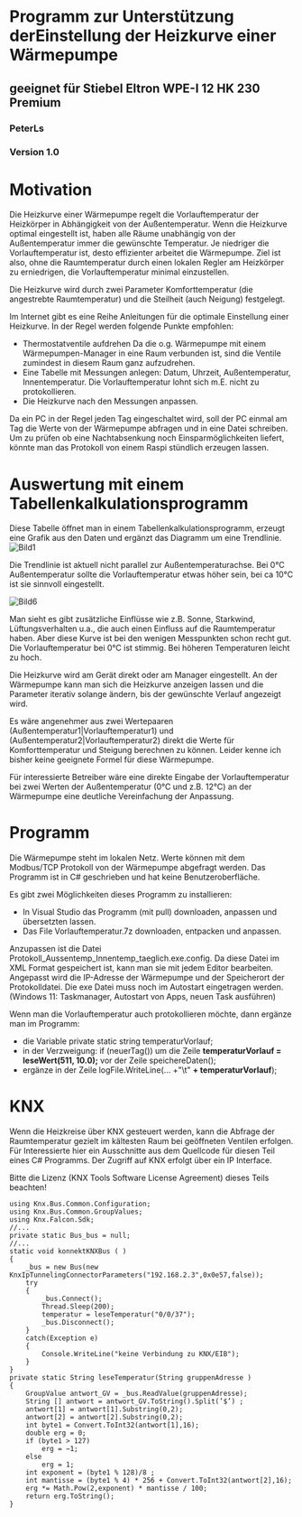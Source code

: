 # Programm zur Unterstützung derEinstellung der Heizkurve einer Wärmepumpe
## geeignet für Stiebel Eltron WPE-I 12 HK 230 Premium
### PeterLs
### Version 1.0
# Motivation
Die Heizkurve einer Wärmepumpe regelt die Vorlauftemperatur der Heizkörper in Abhängigkeit von der Außentemperatur. Wenn die Heizkurve optimal eingestellt ist, haben alle Räume unabhängig von der Außentemperatur immer die gewünschte Temperatur. Je niedriger die Vorlauftemperatur ist, desto effizienter arbeitet die Wärmepumpe. Ziel ist also, ohne die Raumtemperatur durch einen lokalen Regler am Heizkörper zu erniedrigen, die Vorlauftemperatur minimal einzustellen.

Die Heizkurve wird durch zwei Parameter Komforttemperatur (die angestrebte Raumtemperatur) und die Steilheit (auch Neigung) festgelegt. 

Im Internet gibt es eine Reihe Anleitungen für die optimale Einstellung einer Heizkurve. In der Regel werden folgende Punkte empfohlen:
* Thermostatventile aufdrehen
  Da die o.g. Wärmepumpe mit einem Wärmepumpen-Manager in eine Raum verbunden ist, sind die Ventile zumindest in diesem Raum ganz aufzudrehen.
* Eine Tabelle mit Messungen anlegen:
  Datum, Uhrzeit, Außentemperatur, Innentemperatur.
  Die Vorlauftemperatur lohnt sich m.E. nicht zu protokollieren.
* Die Heizkurve nach den Messungen anpassen.

Da ein PC in der Regel jeden Tag eingeschaltet wird, soll der PC einmal am Tag die
Werte von der Wärmepumpe abfragen und in eine Datei schreiben. Um zu prüfen ob
eine Nachtabsenkung noch Einsparmöglichkeiten liefert, könnte man das Protokoll von
einem Raspi stündlich erzeugen lassen.
# Auswertung mit einem Tabellenkalkulationsprogramm
Diese Tabelle öffnet man in einem Tabellenkalkulationsprogramm, erzeugt eine Grafik
aus den Daten und ergänzt das Diagramm um eine Trendlinie.
![Bild1](https://github.com/Petrosilius-Zwackelmann/Vorlauftemperatur-Waermepumpe/assets/71694571/74a84821-db8e-4023-a317-d1950d3f954a)

Die Trendlinie ist aktuell nicht parallel zur Außentemperaturachse. Bei 0°C Außentemperatur sollte die Vorlauftemperatur etwas höher sein, bei ca 10°C ist sie sinnvoll
eingestellt.

![Bild6](https://github.com/Petrosilius-Zwackelmann/Vorlauftemperatur-Waermepumpe/assets/71694571/486bd18a-93ee-40c5-9ff1-129e88300594)

Man sieht es gibt zusätzliche Einflüsse wie z.B. Sonne, Starkwind, Lüftungsverhalten
u.a., die auch einen Einfluss auf die Raumtemperatur haben. Aber diese Kurve ist bei
den wenigen Messpunkten schon recht gut. Die Vorlauftemperatur bei 0°C ist stimmig.
Bei höheren Temperaturen leicht zu hoch.

Die Heizkurve wird am Gerät direkt oder am Manager eingestellt. An der Wärmepumpe kann man sich die Heizkurve anzeigen lassen und die Parameter iterativ solange
ändern, bis der gewünschte Verlauf angezeigt wird.

Es wäre angenehmer aus zwei Wertepaaren (Außentemperatur1|Vorlauftemperatur1)
und (Außentemperatur2|Vorlauftemperatur2) direkt die Werte für Komforttemperatur
und Steigung berechnen zu können. Leider kenne ich bisher keine geeignete Formel für
diese Wärmepumpe.

Für interessierte Betreiber wäre eine direkte Eingabe der Vorlauftemperatur bei zwei
Werten der Außentemperatur (0°C und z.B. 12°C) an der Wärmepumpe eine deutliche
Vereinfachung der Anpassung.
# Programm
Die Wärmepumpe steht im lokalen Netz. Werte können mit dem Modbus/TCP Protokoll
von der Wärmepumpe abgefragt werden. Das Programm ist in C# geschrieben und hat
keine Benutzeroberfläche.

Es gibt zwei Möglichkeiten dieses Programm zu installieren:
* In Visual Studio das Programm (mit pull) downloaden, anpassen und übersetzten lassen.
* Das File Vorlauftemperatur.7z downloaden, entpacken und anpassen.

Anzupassen ist die Datei Protokoll_Aussentemp_Innentemp_taeglich.exe.config. Da
diese Datei im XML Format gespeichert ist, kann man sie mit jedem Editor bearbeiten.
Angepasst wird die IP-Adresse der Wärmepumpe und der Speicherort der Protokolldatei.
Die exe Datei muss noch im Autostart eingetragen werden. (Windows 11: Taskmanager,
Autostart von Apps, neuen Task ausführen)

Wenn man die Vorlauftemperatur auch protokollieren möchte, dann ergänze man im Programm:
* die Variable private static string temperaturVorlauf;
* in der Verzweigung: if (neuerTag())
um die Zeile **temperaturVorlauf = leseWert(511, 10.0);** 
vor der Zeile speichereDaten();
* ergänze in der Zeile logFile.WriteLine(... +"\t" **+ temperaturVorlauf**);
# KNX
Wenn die Heizkreise über KNX gesteuert werden, kann die Abfrage der Raumtemperatur
gezielt im kältesten Raum bei geöffneten Ventilen erfolgen. Für Interessierte hier ein
Ausschnitte aus dem Quellcode für diesen Teil eines C# Programms. Der Zugriff auf
KNX erfolgt über ein IP Interface.

Bitte die Lizenz (KNX Tools Software License Agreement) dieses Teils beachten!

    using Knx.Bus.Common.Configuration;
    using Knx.Bus.Common.GroupValues;
    using Knx.Falcon.Sdk;
    //...
    private static Bus_bus = null;
    //...
    static void konnektKNXBus ( )
    {
        _bus = new Bus(new KnxIpTunnelingConnectorParameters("192.168.2.3",0x0e57,false));
        try
        {
            _bus.Connect();
            Thread.Sleep(200);
            temperatur = leseTemperatur("0/0/37");
            _bus.Disconnect();
        }
        catch(Exception e)
        {
            Console.WriteLine("keine Verbindung zu KNX/EIB");
        }
    }
    private static String leseTemperatur(String gruppenAdresse )
    {
        GroupValue antwort_GV = _bus.ReadValue(gruppenAdresse);
        String [] antwort = antwort_GV.ToString().Split(’$’) ;
        antwort[1] = antwort[1].Substring(0,2);
        antwort[2] = antwort[2].Substring(0,2);
        int byte1 = Convert.ToInt32(antwort[1],16);
        double erg = 0;
        if (byte1 > 127)
            erg = −1;
        else
            erg = 1;
        int exponent = (byte1 % 128)/8 ;
        int mantisse = (byte1 % 4) * 256 + Convert.ToInt32(antwort[2],16);
        erg *= Math.Pow(2,exponent) * mantisse / 100;
        return erg.ToString();
    }
